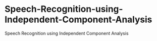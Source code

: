 # Speech-Recognition-using-Independent-Component-Analysis
Speech Recognition using Independent Component Analysis
